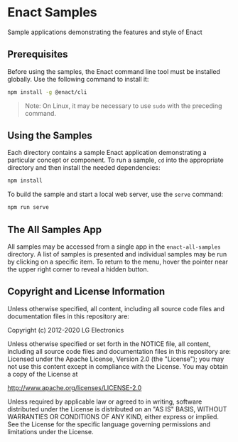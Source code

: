 # Enact Samples
Sample applications demonstrating the features and style of Enact

## Prerequisites

Before using the samples, the Enact command line tool must be installed globally. Use the following command to install it:

```sh
npm install -g @enact/cli
```

> Note: On Linux, it may be necessary to use `sudo` with the preceding command.

## Using the Samples

Each directory contains a sample Enact application demonstrating a particular concept or component. To run a sample, `cd` into the appropriate directory and then install the needed dependencies:

```sh
npm install
```

To build the sample and start a local web server, use the `serve` command:

```sh
npm run serve
```

## The All Samples App

All samples may be accessed from a single app in the `enact-all-samples` directory. A list of samples is presented and individual samples may be run by clicking on a specific item. To return to the menu, hover the pointer near the upper right corner to reveal a hidden button.

## Copyright and License Information

Unless otherwise specified, all content, including all source code files and documentation files in this repository are:

Copyright (c) 2012-2020 LG Electronics

Unless otherwise specified or set forth in the NOTICE file, all content, including all source code files and documentation files in this repository are: Licensed under the Apache License, Version 2.0 (the "License"); you may not use this content except in compliance with the License. You may obtain a copy of the License at

http://www.apache.org/licenses/LICENSE-2.0

Unless required by applicable law or agreed to in writing, software distributed under the License is distributed on an "AS IS" BASIS, WITHOUT WARRANTIES OR CONDITIONS OF ANY KIND, either express or implied. See the License for the specific language governing permissions and limitations under the License.
